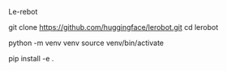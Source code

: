Le-rebot

git clone https://github.com/huggingface/lerobot.git
cd lerobot

python -m venv venv
source venv/bin/activate

pip install -e .